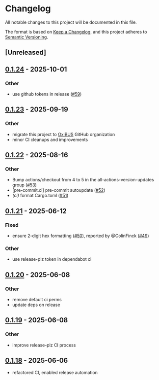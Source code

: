 # Changelog

All notable changes to this project will be documented in this file.

The format is based on [Keep a Changelog](https://keepachangelog.com/en/1.0.0/),
and this project adheres to [Semantic Versioning](https://semver.org/spec/v2.0.0.html).

## [Unreleased]

## [0.1.24](https://github.com/oxibus/automotive_diag/compare/v0.1.23...v0.1.24) - 2025-10-01

### Other

- use github tokens in release ([#59](https://github.com/oxibus/automotive_diag/pull/59))

## [0.1.23](https://github.com/nyurik/automotive_diag/compare/v0.1.22...v0.1.23) - 2025-09-19

### Other

- migrate this project to [OxiBUS](https://github.com/oxibus) GitHub organization
- minor CI cleanups and improvements

## [0.1.22](https://github.com/oxibus/automotive_diag/compare/v0.1.21...v0.1.22) - 2025-08-16

### Other

- Bump actions/checkout from 4 to 5 in the all-actions-version-updates group ([#53](https://github.com/oxibus/automotive_diag/pull/53))
- [pre-commit.ci] pre-commit autoupdate ([#52](https://github.com/oxibus/automotive_diag/pull/52))
- *(ci)* format Cargo.toml ([#51](https://github.com/oxibus/automotive_diag/pull/51))

## [0.1.21](https://github.com/oxibus/automotive_diag/compare/v0.1.20...v0.1.21) - 2025-06-12

### Fixed

- ensure 2-digit hex formatting ([#50](https://github.com/oxibus/automotive_diag/pull/50)), reported by @ColinFinck ([#49](https://github.com/oxibus/automotive_diag/issues/49))

### Other

- use release-plz token in dependabot ci

## [0.1.20](https://github.com/oxibus/automotive_diag/compare/v0.1.19...v0.1.20) - 2025-06-08

### Other

- remove default ci perms
- update deps on release

## [0.1.19](https://github.com/oxibus/automotive_diag/compare/v0.1.18...v0.1.19) - 2025-06-08

### Other

- improve release-plz CI process

## [0.1.18](https://github.com/oxibus/automotive_diag/compare/v0.1.17...v0.1.18) - 2025-06-06

- refactored CI, enabled release automation
